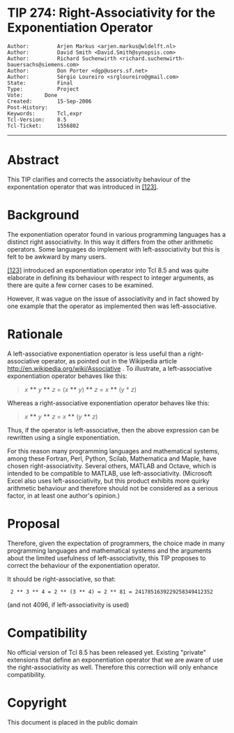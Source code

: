 # TIP 274: Right-Associativity for the Exponentiation Operator
	Author:         Arjen Markus <arjen.markus@wldelft.nl>
	Author:         David Smith <David.Smith@synopsis.com>
	Author:         Richard Suchenwirth <richard.suchenwirth-bauersachs@siemens.com>
	Author:         Don Porter <dgp@users.sf.net>
	Author:         Sérgio Loureiro <srgloureiro@gmail.com>
	State:          Final
	Type:           Project
	Vote:		Done
	Created:        15-Sep-2006
	Post-History:   
	Keywords:       Tcl,expr
	Tcl-Version:    8.5
	Tcl-Ticket:     1556802
-----

# Abstract

This TIP clarifies and corrects the associativity behaviour of the
exponentation operator that was introduced in [[123]](123.md).

# Background

The exponentiation operator found in various programming languages has a
distinct right associativity. In this way it differs from the other arithmetic
operators. Some languages do implement with left-associativity but this is
felt to be awkward by many users.

[[123]](123.md) introduced an exponentiation operator into Tcl 8.5 and was quite
elaborate in defining its behaviour with respect to integer arguments, as
there are quite a few corner cases to be examined.

However, it was vague on the issue of associativity and in fact showed by one
example that the operator as implemented then was left-associative.

# Rationale

A left-associative exponentiation operator is less useful than a
right-associative operator, as pointed out in the Wikipedia article
<http://en.wikipedia.org/wiki/Associative> . To illustrate, a left-associative
exponentiation operator behaves like this:

 > _x_ **\*\*** _y_ **\*\*** _z_ = \(_x_ **\*\*** _y_\) **\*\*** _z_
   = _x_ **\*\*** \(_y_ \* _z_\)

Whereas a right-associative exponentiation operator behaves like this:

 > _x_ **\*\*** _y_ **\*\*** _z_ = _x_ **\*\*** \(_y_ **\*\*** _z_\)

Thus, if the operator is left-associative, then the above expression can be
rewritten using a single exponentiation.

For this reason many programming languages and mathematical systems, among
these Fortran, Perl, Python, Scilab, Mathematica and Maple, have chosen
right-associativity. Several others, MATLAB and Octave, which is intended to
be compatible to MATLAB, use left-associativity. \(Microsoft Excel also uses
left-associativity, but this product exhibits more quirky arithmetic behaviour
and therefore should not be considered as a serious factor, in at least one
author's opinion.\)

# Proposal

Therefore, given the expectation of programmers, the choice made in many
programming languages and mathematical systems and the arguments about the
limited usefulness of left-associativity, this TIP proposes to correct the
behaviour of the exponentiation operator.

It should be right-associative, so that:

	 2 ** 3 ** 4 = 2 ** (3 ** 4) = 2 ** 81 = 2417851639229258349412352

\(and not 4096, if left-associativity is used\)

# Compatibility

No official version of Tcl 8.5 has been released yet. Existing "private"
extensions that define an exponentiation operator that we are aware of use the
right-associativity as well. Therefore this correction will only enhance
compatibility.

# Copyright

This document is placed in the public domain

